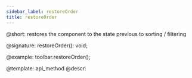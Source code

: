 ```yaml
---
sidebar_label: restoreOrder
title: restoreOrder
---        
```


@short: restores the component to the state previous to sorting / filtering

@signature: restoreOrder(): void;

@example:
toolbar.restoreOrder();

@template: api_method
@descr: